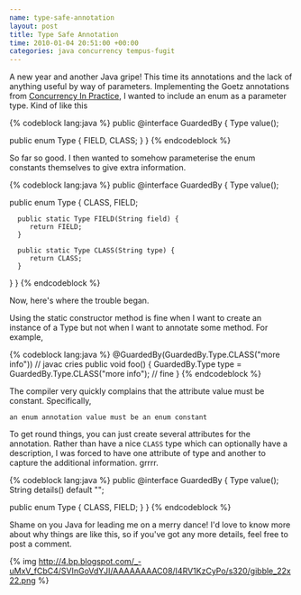 ```yaml
---
name: type-safe-annotation
layout: post
title: Type Safe Annotation
time: 2010-01-04 20:51:00 +00:00
categories: java concurrency tempus-fugit
---
```


A new year and another Java gripe! This time its annotations and the lack of anything useful by way of parameters. Implementing the Goetz annotations from [Concurrency In Practice](http://www.amazon.co.uk/Java-Concurrency-Practice-Brian-Goetz/dp/0321349601?ie=UTF8&tag=diyfiesta&link_code=btl&camp=213689&creative=392969), I wanted to include an enum as a parameter type. Kind of like this

{% codeblock lang:java %}
public @interface GuardedBy {
   Type value();

   public enum Type { FIELD, CLASS; }
}
{% endcodeblock %}


So far so good. I then wanted to somehow parameterise the enum constants themselves to give extra information.

{% codeblock lang:java %}
public @interface GuardedBy {
   Type value();

   public enum Type {
      CLASS, FIELD;

      public static Type FIELD(String field) {
         return FIELD;
      }

      public static Type CLASS(String type) {
         return CLASS;
      }
   }
}
{% endcodeblock %}

  
Now, here's where the trouble began.

<!-- more -->

Using the static constructor method is
fine when I want to create an instance of a Type but not when I want to
annotate some method. For example,

    
{% codeblock lang:java %}
@GuardedBy(GuardedBy.Type.CLASS("more info")) // javac cries
public void foo() {
   GuardedBy.Type type = GuardedBy.Type.CLASS("more info"); // fine
}
{% endcodeblock %}

  
The compiler very quickly complains that the attribute value must be constant.
Specifically,

    
    an enum annotation value must be an enum constant

  
To get round things, you can just create several attributes for the
annotation. Rather than have a nice `CLASS` type which can optionally have a
description, I was forced to have one attribute of type and another to capture
the additional information. grrrr.

    
{% codeblock lang:java %}
public @interface GuardedBy {
   Type value();
   String details() default "";

   public enum Type { CLASS, FIELD; }
}
{% endcodeblock %}

  
Shame on you Java for leading me on a merry dance! I'd love to know more about
why things are like this, so if you've got any more details, feel free to post
a comment.

  
{% img http://4.bp.blogspot.com/_-uMxV_fCbC4/SVInGoVdYJI/AAAAAAAAC08/I4RV1KzCyPo/s320/gibble_22x22.png %}


